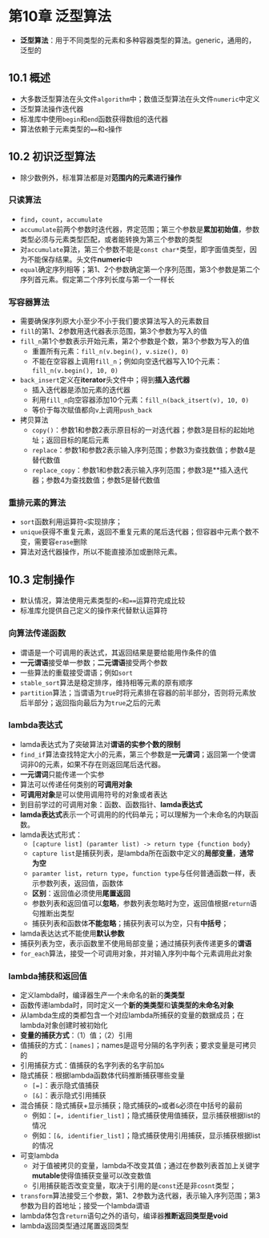 # 第10章 泛型算法

- **泛型算法**：用于不同类型的元素和多种容器类型的算法。generic，通用的，泛型的



## 10.1 概述

- 大多数泛型算法在头文件`algorithm`中；数值泛型算法在头文件`numeric`中定义
- 泛型算法操作迭代器
- 标准库中使用`begin`和`end`函数获得数组的迭代器
- 算法依赖于元素类型的`==`和`<`操作



## 10.2 初识泛型算法

- 除少数例外，标准算法都是对**范围内的元素进行操作**

### 只读算法

- `find`，`count`，`accumulate`
- `accumulate`前两个参数时迭代器，界定范围；第三个参数是**累加初始值**，参数类型必须与元素类型匹配，或者能转换为第三个参数的类型
- 对`accumulate`算法，第三个参数不能是`const char*`类型，即字面值类型，因为不能保存结果。头文件**numeric**中
- `equal`确定序列相等；第1、2个参数确定第一个序列范围，第3个参数是第二个序列首元素。假定第二个序列长度与第一个一样长

### 写容器算法

- 需要确保序列原大小至少不小于我们要求算法写入的元素数目
- `fill`的第1、2参数用迭代器表示范围，第3个参数为写入的值
- `fill_n`第1个参数表示开始元素，第2个参数是个数，第3个参数为写入的值
  - 重置所有元素：`fill_n(v.begin(), v.size(), 0)`
  - 不能在空容器上调用`fill_n`；例如向空迭代器写入10个元素：`fill_n(v.begin(), 10, 0)`
- `back_insert`定义在**iterator**头文件中；得到**插入迭代器**
  - 插入迭代器是添加元素的迭代器
  - 利用`fill_n`向空容器添加10个元素：`fill_n(back_itsert(v), 10, 0)`
  - 等价于每次赋值都向`v`上调用`push_back`
- 拷贝算法
  - `copy()`：参数1和参数2表示原目标的一对迭代器；参数3是目标的起始地址；返回目标的尾后元素
  - `replace`：参数1和参数2表示输入序列范围；参数3为查找数值；参数4是替代数值
  - `replace_copy`：参数1和参数2表示输入序列范围；参数3是**插入迭代器；参数4为查找数值；参数5是替代数值

### 重排元素的算法

- `sort`函数利用运算符`<`实现排序；
- `unique`获得不重复元素，返回不重复元素的尾后迭代器；但容器中元素个数不变，需要容`erase`删除
- 算法对迭代器操作，所以不能直接添加或删除元素。



## 10.3 定制操作

- 默认情况，算法使用元素类型的`<`和`==`运算符完成比较
- 标准库允提供自己定义的操作来代替默认运算符

### 向算法传递函数

- 谓语是一个可调用的表达式，其返回结果是要给能用作条件的值
- **一元谓语**接受单一参数；**二元谓语**接受两个参数
- 一些算法的重载接受谓语；例如`sort`
- `stable_sort`算法是稳定排序，维持相等元素的原有顺序
- `partition`算法；当谓语为`true`时将元素排在容器的前半部分，否则将元素放后半部分；返回指向最后为为`true`之后的元素

### lambda表达式

- lamda表达式为了突破算法对**谓语的实参个数的限制**
- `find_if`算法查找特定大小的元素，第三个参数是**一元谓词**；返回第一个使谓词非0的元素，如果不存在则返回尾后迭代器。
- **一元谓词**只能传递一个实参
- 算法可以传递任何类别的**可调用对象**
- **可调用对象**是可以使用调用符号的对象或者表达
- 到目前学过的可调用对象：函数、函数指针、**lamda表达式**
- **lamda表达式**表示一个可调用的的代码单元；可以理解为一个未命名的内联函数。
- lamda表达式形式：
  - `[capture list] (paramter list) -> return type {function body}`
  - `capture list`是捕获列表，是lambda所在函数中定义的**局部变量**，**通常为空**
  - `paramter list`，`return type`，`function type`与任何普通函数一样，表示参数列表，返回值，函数体
  - **区别**：返回值必须使用**尾置返回**
  - 参数列表和返回值可以**忽略**，参数列表忽略时为空，返回值根据`return`语句推断出类型
  - 捕获列表和函数体**不能忽略**；捕获列表可以为空，只有**中括号**；
- lamda表达达式不能使用**默认参数**
- 捕获列表为空，表示函数里不使用局部变量；通过捕获列表传递更多的**谓语**
- `for_each`算法，接受一个可调用对象，并对输入序列中每个元素调用此对象

### lambda捕获和返回值

- 定义lambda时，编译器生产一个未命名的新的**类类型**
- 函数传递lambda时，同时定义一个**新的类类型**和**该类型的未命名对象**
- 从lambda生成的类都包含一个对应lambda所捕获的变量的数据成员；在lambda对象创建时被初始化
- **变量的捕获方式**：（1）值；（2）引用
- 值捕获的方式：`[names]`；names是逗号分隔的名字列表；要求变量是可拷贝的
- 引用捕获方式：值捕获的名字列表的名字前加`&`
- 隐式捕获：根据lambda函数体代码推断捕获哪些变量
  - `[=]`：表示隐式值捕获
  - `[&]`：表示隐式引用捕获
- 混合捕获：隐式捕获+显示捕获；隐式捕获的`=`或者`&`必须在中括号的最前
  - 例如：`[=, identifier_list]`；隐式捕获使用值捕获，显示捕获根据list的情况
  - 例如：`[&, identifier_list]`；隐式捕获使用引用捕获，显示捕获根据list的情况
- 可变lambda
  - 对于值被拷贝的变量，lambda不改变其值；通过在参数列表首加上关键字**mutable**使得值捕获变量可以改变数值
  - 引用捕获能否改变变量，取决于引用的是`const`还是非`cosnt`类型；
- `transform`算法接受三个参数，第1、2参数为迭代器，表示输入序列范围；第3参数为目的首地址；接受一个lambda谓语
- lambda体包含`return`语句之外的语句，编译器**推断返回类型是void**
- lambda返回类型通过尾置返回类型



